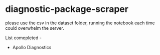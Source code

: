 # diagnostic-package-scraper

please use the csv in the dataset folder, running the notebook each time could overwhelm the server.

List comepleted -
* Apollo Diagnostics
